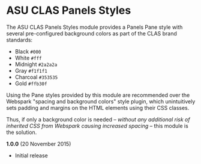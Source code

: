 # ASU CLAS Panels Styles

The ASU CLAS Panels Styles module provides a Panels Pane style with several pre-configured background colors as part of the CLAS brand standards:

* Black `#000`
* White `#fff`
* Midnight `#2a2a2a`
* Gray `#f1f1f1`
* Charcoal `#353535`
* Gold `#ffb30f`

Using the Pane styles provided by this module are recommended over the Webspark "spacing and background colors" style plugin, which unintuitively sets padding and margins on the HTML elements using their CSS classes.

Thus, if only a background color is needed – _without any additional risk of inherited CSS from Webspark causing increased spacing_ – this module is the solution.

**1.0.0** (20 November 2015)

* Initial release

